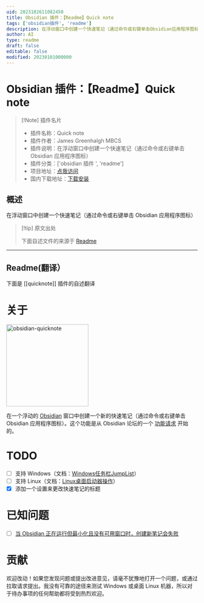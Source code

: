 ```yaml
---
uid: 2023102611082450
title: Obsidian 插件：【Readme】Quick note
tags: ['obsidian插件', 'readme']
description: 在浮动窗口中创建一个快速笔记（通过命令或右键单击Obsidian应用程序图标）
author: AI
type: readme
draft: false
editable: false
modified: 20230101000000
---
```


# Obsidian 插件：【Readme】Quick note

> [!Note] 插件名片
> - 插件名称：Quick note
> - 插件作者：James Greenhalgh MBCS
> - 插件说明：在浮动窗口中创建一个快速笔记（通过命令或右键单击 Obsidian 应用程序图标）
> - 插件分类：['obsidian 插件 ', 'readme']
> - 项目地址：[点我访问](https://github.com/jamesgreenblue/obsidian-quicknote)
> - 国内下载地址：[下载安装](https://pkmer.cn/products/plugin/pluginMarket/?quicknote)

## 概述

在浮动窗口中创建一个快速笔记（通过命令或右键单击 Obsidian 应用程序图标）

> [!tip] 原文出处
>
>下面自述文件的来源于 [Readme](https://ghproxy.net/https://raw.githubusercontent.com/jamesgreenblue/obsidian-quicknote/main/README.md)
>

---

## Readme(翻译）

下面是 [[quicknote]] 插件的自述翻译

# 关于

<img width="216" alt="obsidian-quicknote" src="https://github.com/jamesgreenblue/obsidian-quicknote/assets/6577312/6b5b1bc7-e8e5-4e05-ba80-9f0318193947">

在一个浮动的 [Obsidian](https://obsidian.md) 窗口中创建一个新的快速笔记（通过命令或右键单击 Obsidian 应用程序图标）。这个功能是从 Obsidian 论坛的一个 [功能请求](https://forum.obsidian.md/t/create-new-note-from-right-clicking-app-icon/63210) 开始的。

# TODO

- [ ] 支持 Windows（文档：[Windows任务栏JumpList](https://www.electronjs.org/docs/latest/tutorial/windows-taskbar)）
- [ ] 支持 Linux（文档：[Linux桌面启动器操作](https://www.electronjs.org/docs/latest/tutorial/linux-desktop-actions)）
- [x] 添加一个设置来更改快速笔记的标题

# 已知问题

- [ ] [当 Obsidian 正在运行但最小化且没有可用窗口时，创建新笔记会失败](https://forum.obsidian.md/t/macos-creating-new-note-fails-when-obsidian-is-running-but-minimized-closed/51597)

# 贡献

欢迎改动！如果您发现问题或提出改进意见，请毫不犹豫地打开一个问题，或通过拉取请求提出。我没有可靠的途径来测试 Windows 或桌面 Linux 机器，所以对于待办事项的任何帮助都将受到热烈欢迎。
